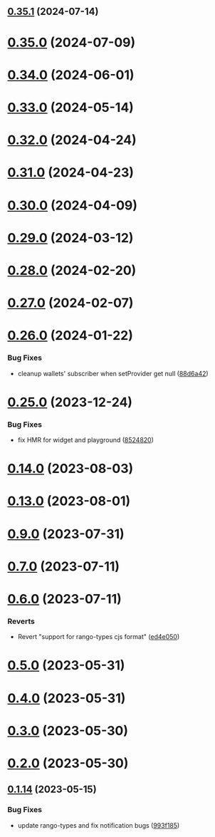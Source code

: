 ## [0.35.1](https://github.com/rango-exchange/rango-client/compare/provider-keplr@0.35.0...provider-keplr@0.35.1) (2024-07-14)



# [0.35.0](https://github.com/rango-exchange/rango-client/compare/provider-keplr@0.33.0...provider-keplr@0.35.0) (2024-07-09)



# [0.34.0](https://github.com/rango-exchange/rango-client/compare/provider-keplr@0.33.0...provider-keplr@0.34.0) (2024-06-01)



# [0.33.0](https://github.com/rango-exchange/rango-client/compare/provider-keplr@0.32.0...provider-keplr@0.33.0) (2024-05-14)



# [0.32.0](https://github.com/rango-exchange/rango-client/compare/provider-keplr@0.31.0...provider-keplr@0.32.0) (2024-04-24)



# [0.31.0](https://github.com/rango-exchange/rango-client/compare/provider-keplr@0.30.0...provider-keplr@0.31.0) (2024-04-23)



# [0.30.0](https://github.com/rango-exchange/rango-client/compare/provider-keplr@0.29.0...provider-keplr@0.30.0) (2024-04-09)



# [0.29.0](https://github.com/rango-exchange/rango-client/compare/provider-keplr@0.28.0...provider-keplr@0.29.0) (2024-03-12)



# [0.28.0](https://github.com/rango-exchange/rango-client/compare/provider-keplr@0.27.0...provider-keplr@0.28.0) (2024-02-20)



# [0.27.0](https://github.com/rango-exchange/rango-client/compare/provider-keplr@0.26.0...provider-keplr@0.27.0) (2024-02-07)



# [0.26.0](https://github.com/rango-exchange/rango-client/compare/provider-keplr@0.25.0...provider-keplr@0.26.0) (2024-01-22)


### Bug Fixes

* cleanup wallets' subscriber when setProvider get null ([88d6a42](https://github.com/rango-exchange/rango-client/commit/88d6a423c49b34b3d9ff567e22df36c3b009bb76))



# [0.25.0](https://github.com/rango-exchange/rango-client/compare/provider-keplr@0.23.0...provider-keplr@0.25.0) (2023-12-24)


### Bug Fixes

* fix HMR for widget and playground ([8524820](https://github.com/rango-exchange/rango-client/commit/8524820f10cf0b8921f3db0c4f620ff98daa4103))



# [0.14.0](https://github.com/rango-exchange/rango-client/compare/provider-keplr@0.13.0...provider-keplr@0.14.0) (2023-08-03)



# [0.13.0](https://github.com/rango-exchange/rango-client/compare/provider-keplr@0.12.0...provider-keplr@0.13.0) (2023-08-01)



# [0.9.0](https://github.com/rango-exchange/rango-client/compare/provider-keplr@0.8.0...provider-keplr@0.9.0) (2023-07-31)



# [0.7.0](https://github.com/rango-exchange/rango-client/compare/provider-keplr@0.6.0...provider-keplr@0.7.0) (2023-07-11)



# [0.6.0](https://github.com/rango-exchange/rango-client/compare/provider-keplr@0.5.0...provider-keplr@0.6.0) (2023-07-11)


### Reverts

* Revert "support for rango-types cjs format" ([ed4e050](https://github.com/rango-exchange/rango-client/commit/ed4e050bfc0dcde7aeffa6b0d73b02080a5721eb))



# [0.5.0](https://github.com/rango-exchange/rango-client/compare/provider-keplr@0.4.0...provider-keplr@0.5.0) (2023-05-31)



# [0.4.0](https://github.com/rango-exchange/rango-client/compare/provider-keplr@0.3.0...provider-keplr@0.4.0) (2023-05-31)



# [0.3.0](https://github.com/rango-exchange/rango-client/compare/provider-keplr@0.2.0...provider-keplr@0.3.0) (2023-05-30)



# [0.2.0](https://github.com/rango-exchange/rango-client/compare/provider-keplr@0.1.15...provider-keplr@0.2.0) (2023-05-30)



## [0.1.14](https://github.com/rango-exchange/rango-client/compare/provider-keplr@0.1.13...provider-keplr@0.1.14) (2023-05-15)


### Bug Fixes

* update rango-types and fix notification bugs ([993f185](https://github.com/rango-exchange/rango-client/commit/993f185e0b8c5e5e15a2c65ba2d85d1f9c8daa90))



